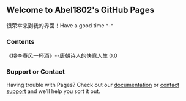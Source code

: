 ## Welcome to Abel1802's GitHub Pages

很荣幸来到我的界面！Have a good time ^-^

### Contents

《桃李春风一杯酒》--唐朝诗人的快意人生 0.0




### Support or Contact

Having trouble with Pages? Check out our [documentation](https://docs.github.com/categories/github-pages-basics/) or [contact support](https://github.com/contact) and we’ll help you sort it out.
